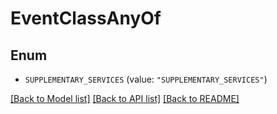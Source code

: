 # EventClassAnyOf

## Enum


* `SUPPLEMENTARY_SERVICES` (value: `"SUPPLEMENTARY_SERVICES"`)


[[Back to Model list]](../README.md#documentation-for-models) [[Back to API list]](../README.md#documentation-for-api-endpoints) [[Back to README]](../README.md)


